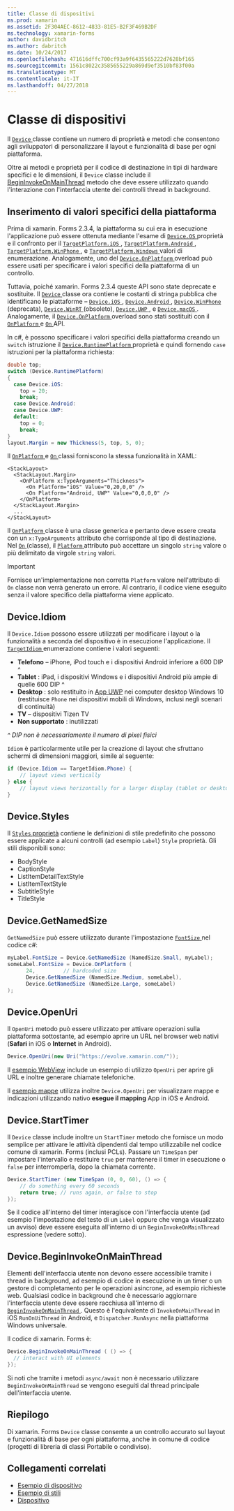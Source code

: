 ```yaml
---
title: Classe di dispositivi
ms.prod: xamarin
ms.assetid: 2F304AEC-8612-4833-81E5-B2F3F469B2DF
ms.technology: xamarin-forms
author: davidbritch
ms.author: dabritch
ms.date: 10/24/2017
ms.openlocfilehash: 471616dffc700cf93a9f6435565222d7628bf165
ms.sourcegitcommit: 1561c8022c3585655229a869d9ef3510bf83f00a
ms.translationtype: MT
ms.contentlocale: it-IT
ms.lasthandoff: 04/27/2018
---
```

# <a name="device-class"></a>Classe di dispositivi

Il [ `Device` ](https://developer.xamarin.com/api/type/Xamarin.Forms.Device/) classe contiene un numero di proprietà e metodi che consentono agli sviluppatori di personalizzare il layout e funzionalità di base per ogni piattaforma.

Oltre ai metodi e proprietà per il codice di destinazione in tipi di hardware specifici e le dimensioni, il `Device` classe include il [BeginInvokeOnMainThread](#Device_BeginInvokeOnMainThread) metodo che deve essere utilizzato quando l'interazione con l'interfaccia utente dei controlli thread in background.

<a name="providing-platform-values" />

## <a name="providing-platform-specific-values"></a>Inserimento di valori specifici della piattaforma

Prima di xamarin. Forms 2.3.4, la piattaforma su cui era in esecuzione l'applicazione può essere ottenuta mediante l'esame di [ `Device.OS` ](https://developer.xamarin.com/api/property/Xamarin.Forms.Device.OS/) proprietà e il confronto per il [ `TargetPlatform.iOS` ](https://developer.xamarin.com/api/field/Xamarin.Forms.TargetPlatform.iOS/), [ `TargetPlatform.Android` ](https://developer.xamarin.com/api/field/Xamarin.Forms.TargetPlatform.Android/), [ `TargetPlatform.WinPhone` ](https://developer.xamarin.com/api/field/Xamarin.Forms.TargetPlatform.WinPhone/), e [ `TargetPlatform.Windows` ](https://developer.xamarin.com/api/field/Xamarin.Forms.TargetPlatform.Windows/) valori di enumerazione. Analogamente, uno del [ `Device.OnPlatform` ](https://developer.xamarin.com/api/member/Xamarin.Forms.Device.OnPlatform/p/System.Action/System.Action/System.Action/System.Action/) overload può essere usati per specificare i valori specifici della piattaforma di un controllo.

Tuttavia, poiché xamarin. Forms 2.3.4 queste API sono state deprecate e sostituite. Il [ `Device` ](https://developer.xamarin.com/api/type/Xamarin.Forms.Device/) classe ora contiene le costanti di stringa pubblica che identificano le piattaforme – [ `Device.iOS` ](https://developer.xamarin.com/api/field/Xamarin.Forms.Device.iOS/), [ `Device.Android` ](https://developer.xamarin.com/api/field/Xamarin.Forms.Device.Android/), [ `Device.WinPhone` ](https://developer.xamarin.com/api/field/Xamarin.Forms.Device.WinPhone/) (deprecata), [ `Device.WinRT` ](https://developer.xamarin.com/api/field/Xamarin.Forms.Device.WinRT/) (obsoleto), [ `Device.UWP` ](https://developer.xamarin.com/api/field/Xamarin.Forms.Device.UWP/), e [ `Device.macOS` ](https://developer.xamarin.com/api/field/Xamarin.Forms.Device.macOS/). Analogamente, il [ `Device.OnPlatform` ](https://developer.xamarin.com/api/member/Xamarin.Forms.Device.OnPlatform/p/System.Action/System.Action/System.Action/System.Action/) overload sono stati sostituiti con il [ `OnPlatform` ](https://developer.xamarin.com/api/type/Xamarin.Forms.OnPlatform%3CT%3E/) e [ `On` ](https://developer.xamarin.com/api/type/Xamarin.Forms.On/) API.

In c#, è possono specificare i valori specifici della piattaforma creando un `switch` istruzione il [ `Device.RuntimePlatform` ](https://developer.xamarin.com/api/property/Xamarin.Forms.Device.RuntimePlatform/) proprietà e quindi fornendo `case` istruzioni per la piattaforma richiesta:

```csharp
double top;
switch (Device.RuntimePlatform)
{
  case Device.iOS:
    top = 20;
    break;
  case Device.Android:
  case Device.UWP:
  default:
    top = 0;
    break;
}
layout.Margin = new Thickness(5, top, 5, 0);
```

Il [ `OnPlatform` ](https://developer.xamarin.com/api/type/Xamarin.Forms.OnPlatform%3CT%3E/) e [ `On` ](https://developer.xamarin.com/api/type/Xamarin.Forms.On/) classi forniscono la stessa funzionalità in XAML:

```xaml
<StackLayout>
  <StackLayout.Margin>
    <OnPlatform x:TypeArguments="Thickness">
      <On Platform="iOS" Value="0,20,0,0" />
      <On Platform="Android, UWP" Value="0,0,0,0" />
    </OnPlatform>
  </StackLayout.Margin>
  ...
</StackLayout>
```

Il [ `OnPlatform` ](https://developer.xamarin.com/api/type/Xamarin.Forms.OnPlatform%3CT%3E/) classe è una classe generica e pertanto deve essere creata con un `x:TypeArguments` attributo che corrisponde al tipo di destinazione. Nel [ `On` ](https://developer.xamarin.com/api/type/Xamarin.Forms.On/) (classe), il [ `Platform` ](https://developer.xamarin.com/api/property/Xamarin.Forms.On.Platform/) attributo può accettare un singolo `string` valore o più delimitato da virgole `string` valori.

> [!IMPORTANT]
> Fornisce un'implementazione non corretta `Platform` valore nell'attributo di `On` classe non verrà generato un errore. Al contrario, il codice viene eseguito senza il valore specifico della piattaforma viene applicato.

<a name="Device_Idiom" />

## <a name="deviceidiom"></a>Device.Idiom

Il `Device.Idiom` possono essere utilizzati per modificare i layout o la funzionalità a seconda del dispositivo è in esecuzione l'applicazione. Il [ `TargetIdiom` ](https://developer.xamarin.com/api/type/Xamarin.Forms.TargetIdiom/) enumerazione contiene i valori seguenti:

-  **Telefono** – iPhone, iPod touch e i dispositivi Android inferiore a 600 DIP ^
-  **Tablet** : iPad, i dispositivi Windows e i dispositivi Android più ampie di quelle 600 DIP ^
-  **Desktop** : solo restituito in [App UWP](~/xamarin-forms/platform/windows/installation/index.md) nei computer desktop Windows 10 (restituisce `Phone` nei dispositivi mobili di Windows, inclusi negli scenari di continuità)
-  **TV** – dispositivi Tizen TV
-  **Non supportato** : inutilizzati

*^ DIP non è necessariamente il numero di pixel fisici*

`Idiom` è particolarmente utile per la creazione di layout che sfruttano schermi di dimensioni maggiori, simile al seguente:

```csharp
if (Device.Idiom == TargetIdiom.Phone) {
    // layout views vertically
} else {
    // layout views horizontally for a larger display (tablet or desktop)
}
```

<a name="Device_Styles" />

## <a name="devicestyles"></a>Device.Styles

Il [ `Styles` proprietà](~/xamarin-forms/user-interface/styles/index.md) contiene le definizioni di stile predefinito che possono essere applicate a alcuni controlli (ad esempio `Label`) `Style` proprietà. Gli stili disponibili sono:

* BodyStyle
* CaptionStyle
* ListItemDetailTextStyle
* ListItemTextStyle
* SubtitleStyle
* TitleStyle

<a name="Device_GetNamedSize" />

## <a name="devicegetnamedsize"></a>Device.GetNamedSize

`GetNamedSize` può essere utilizzato durante l'impostazione [ `FontSize` ](~/xamarin-forms/user-interface/text/fonts.md) nel codice c#:

```csharp
myLabel.FontSize = Device.GetNamedSize (NamedSize.Small, myLabel);
someLabel.FontSize = Device.OnPlatform (
      24,         // hardcoded size
      Device.GetNamedSize (NamedSize.Medium, someLabel),
      Device.GetNamedSize (NamedSize.Large, someLabel)
);
```

<a name="Device_OpenUri" />

## <a name="deviceopenuri"></a>Device.OpenUri

Il `OpenUri` metodo può essere utilizzato per attivare operazioni sulla piattaforma sottostante, ad esempio aprire un URL nel browser web nativi (**Safari** in iOS o **Internet** in Android).

```csharp
Device.OpenUri(new Uri("https://evolve.xamarin.com/"));
```

Il [esempio WebView](https://github.com/xamarin/xamarin-forms-samples/blob/master/WorkingWithWebview/WorkingWithWebview/WebAppPage.cs) include un esempio di utilizzo `OpenUri` per aprire gli URL e inoltre generare chiamate telefoniche.

Il [esempio mappe](https://github.com/xamarin/xamarin-forms-samples/blob/master/WorkingWithMaps/WorkingWithMaps/MapAppPage.cs) utilizza inoltre `Device.OpenUri` per visualizzare mappe e indicazioni utilizzando nativo **esegue il mapping** App in iOS e Android.

<a name="Device_StartTimer" />

## <a name="devicestarttimer"></a>Device.StartTimer

Il `Device` classe include inoltre un `StartTimer` metodo che fornisce un modo semplice per attivare le attività dipendenti dal tempo utilizzabile nel codice comune di xamarin. Forms (inclusi PCLs). Passare un `TimeSpan` per impostare l'intervallo e restituire `true` per mantenere il timer in esecuzione o `false` per interromperla, dopo la chiamata corrente.

```csharp
Device.StartTimer (new TimeSpan (0, 0, 60), () => {
    // do something every 60 seconds
    return true; // runs again, or false to stop
});
```

Se il codice all'interno del timer interagisce con l'interfaccia utente (ad esempio l'impostazione del testo di un `Label` oppure che venga visualizzato un avviso) deve essere eseguita all'interno di un `BeginInvokeOnMainThread` espressione (vedere sotto).

<a name="Device_BeginInvokeOnMainThread" />

## <a name="devicebegininvokeonmainthread"></a>Device.BeginInvokeOnMainThread

Elementi dell'interfaccia utente non devono essere accessibile tramite i thread in background, ad esempio di codice in esecuzione in un timer o un gestore di completamento per le operazioni asincrone, ad esempio richieste web. Qualsiasi codice in background che è necessario aggiornare l'interfaccia utente deve essere racchiusa all'interno di [ `BeginInvokeOnMainThread` ](https://developer.xamarin.com/api/member/Xamarin.Forms.Device.BeginInvokeOnMainThread/p/System.Action/). Questo è l'equivalente di `InvokeOnMainThread` in iOS `RunOnUiThread` in Android, e `Dispatcher.RunAsync` nella piattaforma Windows universale.

Il codice di xamarin. Forms è:

```csharp
Device.BeginInvokeOnMainThread ( () => {
  // interact with UI elements
});
```

Si noti che tramite i metodi `async/await` non è necessario utilizzare `BeginInvokeOnMainThread` se vengono eseguiti dal thread principale dell'interfaccia utente.

## <a name="summary"></a>Riepilogo

Di xamarin. Forms `Device` classe consente a un controllo accurato sul layout e funzionalità di base per ogni piattaforma, anche in comune di codice (progetti di libreria di classi Portabile o condiviso).


## <a name="related-links"></a>Collegamenti correlati

- [Esempio di dispositivo](https://developer.xamarin.com/samples/xamarin-forms/WorkingWithDevice/)
- [Esempio di stili](https://developer.xamarin.com/samples/xamarin-forms/WorkingWithStyles/)
- [Dispositivo](https://developer.xamarin.com/api/type/Xamarin.Forms.Device/)
